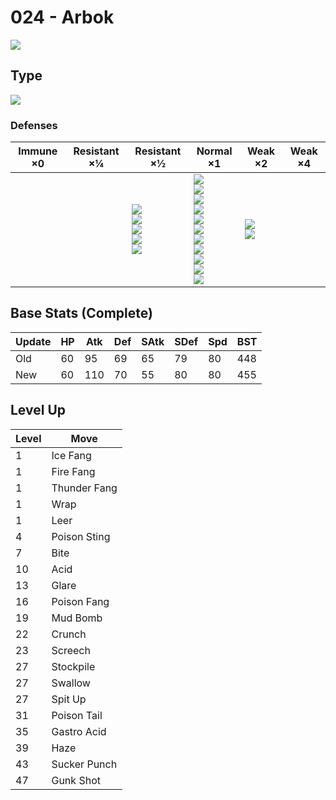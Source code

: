 # 024 - Arbok
![][024]

## Type

![][poison]

### Defenses

Immune ×0 | Resistant ×¼ | Resistant ×½                                                             | Normal ×1                                                                                                                                                   | Weak ×2                         | Weak ×4
---       | ---          | ---                                                                      | ---                                                                                                                                                         | ---                             | ---
&nbsp;    | &nbsp;       | ![][fighting]<br>![][poison]<br>![][bug]<br>![][grass]<br>![][fairy]<br> | ![][normal]<br>![][flying]<br>![][rock]<br>![][ghost]<br>![][steel]<br>![][fire]<br>![][water]<br>![][electric]<br>![][ice]<br>![][dragon]<br>![][dark]<br> | ![][ground]<br>![][psychic]<br> | &nbsp;

## Base Stats (Complete)

Update | HP  | Atk | Def | SAtk | SDef | Spd | BST
---    | --- | --- | --- | ---  | ---  | --- | ---
Old    | 60  | 95  | 69  | 65   | 79   | 80  | 448
New    | 60  | 110 | 70  | 55   | 80   | 80  | 455

## Level Up

Level | Move
---   | ---
1     | Ice Fang
1     | Fire Fang
1     | Thunder Fang
1     | Wrap
1     | Leer
4     | Poison Sting
7     | Bite
10    | Acid
13    | Glare
16    | Poison Fang
19    | Mud Bomb
22    | Crunch
23    | Screech
27    | Stockpile
27    | Swallow
27    | Spit Up
31    | Poison Tail
35    | Gastro Acid
39    | Haze
43    | Sucker Punch
47    | Gunk Shot

[024]: ../img/pokemon/024.png
[normal]: ../img/types/normal.png
[fire]: ../img/types/fire.png
[fighting]: ../img/types/fighting.png
[water]: ../img/types/water.png
[flying]: ../img/types/flying.png
[grass]: ../img/types/grass.png
[poison]: ../img/types/poison.png
[electric]: ../img/types/electric.png
[ground]: ../img/types/ground.png
[psychic]: ../img/types/psychic.png
[rock]: ../img/types/rock.png
[ice]: ../img/types/ice.png
[bug]: ../img/types/bug.png
[dragon]: ../img/types/dragon.png
[ghost]: ../img/types/ghost.png
[dark]: ../img/types/dark.png
[steel]: ../img/types/steel.png
[fairy]: ../img/types/fairy.png
